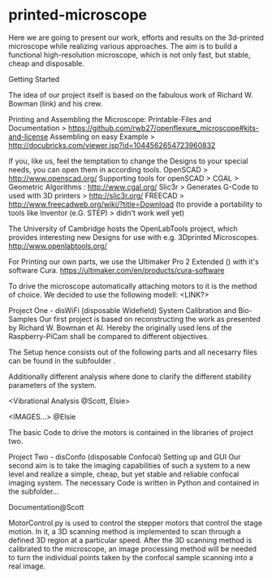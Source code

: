 # printed-microscope
Here we are going to present our work, efforts and results on the 3d-printed microscope while realizing various approaches. The aim is to build a functional high-resolution microscope, which is not only fast, but stable, cheap and disposable.  

Getting Started

The idea of our project itself is based on the fabulous work of Richard W. Bowman (link) and his crew.
<Cite Paper etc>
 
Printing and Assembling the Microscope: 
Printable-Files and Documentation > https://github.com/rwb27/openflexure_microscope#kits-and-license 
Assembling on easy Example > http://docubricks.com/viewer.jsp?id=1044562654723960832

If you, like us, feel the temptation to change the Designs to your special needs, you can open them in according tools. 
OpenSCAD > http://www.openscad.org/
Supporting tools for openSCAD > 
CGAL > Geometric Algorithms : http://www.cgal.org/
Slic3r > Generates G-Code to used with 3D printers > http://slic3r.org/
FREECAD > http://www.freecadweb.org/wiki/?title=Download (to provide a portability to tools like Inventor (e.G. STEP) > didn't work well yet)

The University of Cambridge hosts the OpenLabTools project, which provides interesting new Designs for use with e.g. 3Dprinted Microscopes. 
http://www.openlabtools.org/

For Printing our own parts, we use the Ultimaker Pro 2 Extended () with it's software Cura.
https://ultimaker.com/en/products/cura-software

To drive the microscope automatically attaching motors to it is the method of choice. We decided to use the following modell:
<LINK?>

Project One - disWiFi (disposable Widefield) System Calibration and Bio-Samples
Our first project is based on reconstructing the work as presented by Richard W. Bowman et Al. Hereby the originally used lens of the Raspberry-PiCam shall be compared to different objectives.

The Setup hence consists out of the following parts and all necesarry files can be found in the subfoulder <name>. 

Additionally different analysis where done to clarify the different stability parameters of the system. 

<Vibrational Analysis @Scott, Elsie>

<IMAGES...> @Elsie

The basic Code to drive the motors is contained in the libraries of project two. 

Project Two - disConfo (disposable Confocal) Setting up and GUI
Our second aim is to take the imaging capabilities of such a system to a new level and realize a simple, cheap, but yet stable and reliable confocal imaging system. The necessary Code is written in Python and contained in the subfolder...

Documentation@Scott

MotorControl.py is used to control the stepper motors that control the stage motion. 
In it, a 3D scanning method is implemented to scan through a defined 3D region at a particular speed.
After the 3D scanning method is calibrated to the microscope, an image processing method will be needed to turn the individual points taken by the confocal sample scanning into a real image.








